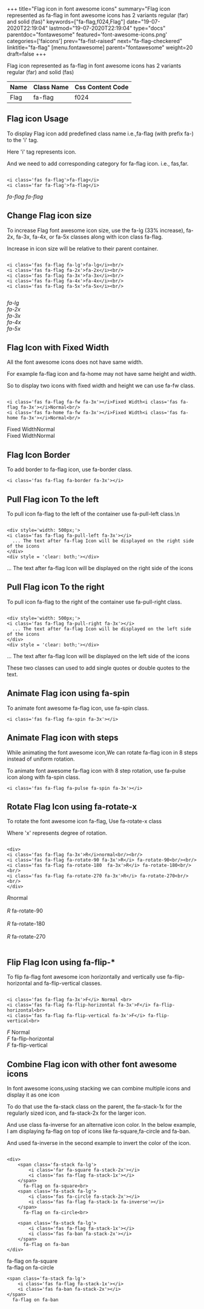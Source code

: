 +++
title="Flag icon in font awesome icons"
summary="Flag icon represented as fa-flag in font awesome icons has 2 variants regular (far) and solid (fas)"
keywords=["fa-flag,f024,Flag"]
date="19-07-2020T22:19:04"
lastmod="19-07-2020T22:19:04"
type="docs"
parentdoc="fontawesome"
featured='font-awesome-icons.png'
categories=['faicons']
prev="fa-fist-raised"
next="fa-flag-checkered"
linktitle="fa-flag"
[menu.fontawesome]
parent="fontawesome"
weight=20
draft=false
+++


Flag icon represented as fa-flag in font awesome icons has 2 variants regular (far) and solid (fas)

<div class='table-responsive'><table class='table'><thead><tr><th>Name</th><th>Class Name</th><th>Css Content Code</th></tr></thead><tbody><tr><td>Flag</td><td>fa-flag</td><td>f024</td></tr></tbody></table></div>



## Flag icon Usage

To display Flag icon add predefined class name i.e.,fa-flag (with prefix fa-) to the 'i' tag.

Here 'i' tag represents icon.

And we need to add corresponding category for fa-flag icon. i.e., fas,far.


```

<i class='fas fa-flag'>fa-flag</i>
<i class='far fa-flag'>fa-flag</i>
```

<i class='fas fa-flag'>fa-flag</i>
<i class='far fa-flag'>fa-flag</i>




## Change Flag icon size
To increase Flag font awesome icon size, use the fa-lg (33% increase), fa-2x, fa-3x, fa-4x, or fa-5x classes along with icon class fa-flag.

Increase in icon size will be relative to their parent container. 

```

<i class='fas fa-flag fa-lg'>fa-lg</i><br/>
<i class='fas fa-flag fa-2x'>fa-2x</i><br/>
<i class='fas fa-flag fa-3x'>fa-3x</i><br/>
<i class='fas fa-flag fa-4x'>fa-4x</i><br/>
<i class='fas fa-flag fa-5x'>fa-5x</i><br/>
            
```

<i class='fas fa-flag fa-lg'>fa-lg</i><br/>
<i class='fas fa-flag fa-2x'>fa-2x</i><br/>
<i class='fas fa-flag fa-3x'>fa-3x</i><br/>
<i class='fas fa-flag fa-4x'>fa-4x</i><br/>
<i class='fas fa-flag fa-5x'>fa-5x</i><br/>
            



## Flag Icon with Fixed Width 

All the font awesome icons does not have same width.

For example fa-flag icon and fa-home may not have same height and width.

So to display two icons with fixed width and height we can use fa-fw class.


```

<i class='fas fa-flag fa-fw fa-3x'></i>Fixed Width<i class='fas fa-flag fa-3x'></i>Normal<br/>
<i class='fas fa-home fa-fw fa-3x'></i>Fixed Width<i class='fas fa-home fa-3x'></i>Normal<br/>
```

<i class='fas fa-flag fa-fw fa-3x'></i>Fixed Width<i class='fas fa-flag fa-3x'></i>Normal<br/>
<i class='fas fa-home fa-fw fa-3x'></i>Fixed Width<i class='fas fa-home fa-3x'></i>Normal<br/>



## Flag Icon Border 

To add border to fa-flag icon, use fa-border class.


```
<i class='fas fa-flag fa-border fa-3x'></i>

```
<i class='fas fa-flag fa-border fa-3x'></i>





## Pull Flag icon To the left

To pull icon fa-flag to the left of the container use fa-pull-left class.\n

```

<div style='width: 500px;'>
<i class='fas fa-flag fa-pull-left fa-3x'></i>
  ... The text after fa-flag Icon will be displayed on the right side of the icons
</div>
<div style = 'clear: both;'></div>
```

<div style='width: 500px;'>
<i class='fas fa-flag fa-pull-left fa-3x'></i>
  ... The text after fa-flag Icon will be displayed on the right side of the icons
</div>
<div style = 'clear: both;'></div>




## Pull Flag icon To the right
To pull icon fa-flag to the right of the container use fa-pull-right class.

```

<div style='width: 500px;'>
<i class='fas fa-flag fa-pull-right fa-3x'></i>
  ... The text after fa-flag Icon will be displayed on the left side of the icons
</div>
<div style = 'clear: both;'></div>
```

<div style='width: 500px;'>
<i class='fas fa-flag fa-pull-right fa-3x'></i>
  ... The text after fa-flag Icon will be displayed on the left side of the icons
</div>
<div style = 'clear: both;'></div>

These two classes can used to add single quotes or double quotes to the text.


## Animate Flag icon using fa-spin
To animate font awesome fa-flag icon, use fa-spin class.

```
<i class='fas fa-flag fa-spin fa-3x'></i>
```
<i class='fas fa-flag fa-spin fa-3x'></i>




## Animate Flag icon with steps
While animating the font awesome icon,We can rotate fa-flag icon in 8 steps instead of uniform rotation.

To animate font awesome fa-flag icon with 8 step rotation, use fa-pulse icon along with fa-spin class.


```
<i class='fas fa-flag fa-pulse fa-spin fa-3x'></i>

```
<i class='fas fa-flag fa-pulse fa-spin fa-3x'></i>





## Rotate Flag Icon using fa-rotate-x
To rotate the font awesome icon fa-flag, Use fa-rotate-x class

Where 'x' represents degree of rotation.


```

<div>
<i class='fas fa-flag fa-3x'>R</i>normal<br/><br/>
<i class='fas fa-flag fa-rotate-90 fa-3x'>R</i> fa-rotate-90<br/><br/> 
<i class='fas fa-flag fa-rotate-180  fa-3x'>R</i> fa-rotate-180<br/><br/> 
<i class='fas fa-flag fa-rotate-270 fa-3x'>R</i> fa-rotate-270<br/><br/>
</div>
```

<div>
<i class='fas fa-flag fa-3x'>R</i>normal<br/><br/>
<i class='fas fa-flag fa-rotate-90 fa-3x'>R</i> fa-rotate-90<br/><br/> 
<i class='fas fa-flag fa-rotate-180  fa-3x'>R</i> fa-rotate-180<br/><br/> 
<i class='fas fa-flag fa-rotate-270 fa-3x'>R</i> fa-rotate-270<br/><br/>
</div>




## Flip Flag Icon using fa-flip-*
To flip fa-flag font awesome icon horizontally and vertically use fa-flip-horizontal and fa-flip-vertical classes. 

```

<i class='fas fa-flag fa-3x'>F</i> Normal <br>
<i class='fas fa-flag fa-flip-horizontal fa-3x'>F</i> fa-flip-horizontal<br>
<i class='fas fa-flag fa-flip-vertical fa-3x'>F</i> fa-flip-vertical<br>
```

<i class='fas fa-flag fa-3x'>F</i> Normal <br>
<i class='fas fa-flag fa-flip-horizontal fa-3x'>F</i> fa-flip-horizontal<br>
<i class='fas fa-flag fa-flip-vertical fa-3x'>F</i> fa-flip-vertical<br>




## Combine Flag icon with other font awesome icons
In font awesome icons,using stacking we can combine multiple icons and display it as one icon 

To do that use the fa-stack class on the parent, the fa-stack-1x for the regularly sized icon, and fa-stack-2x for the larger icon.

And use class fa-inverse for an alternative icon color. 
In the below example, I am displaying fa-flag on top of icons like fa-square,fa-circle and fa-ban.

And used fa-inverse in the second example to invert the color of the icon.

```

<div>
    <span class='fa-stack fa-lg'>
        <i class='far fa-square fa-stack-2x'></i>
        <i class='fas fa-flag fa-stack-1x'></i>
    </span>
      fa-flag on fa-square<br>
    <span class='fa-stack fa-lg'>
        <i class='fas fa-circle fa-stack-2x'></i>
        <i class='fas fa-flag fa-stack-1x fa-inverse'></i>
    </span>
      fa-flag on fa-circle<br>

    <span class='fa-stack fa-lg'>
        <i class='fas fa-flag fa-stack-1x'></i>
        <i class='fas fa-ban fa-stack-2x'></i>
    </span>
      fa-flag on fa-ban
</div>
```

<div>
    <span class='fa-stack fa-lg'>
        <i class='far fa-square fa-stack-2x'></i>
        <i class='fas fa-flag fa-stack-1x'></i>
    </span>
      fa-flag on fa-square<br>
    <span class='fa-stack fa-lg'>
        <i class='fas fa-circle fa-stack-2x'></i>
        <i class='fas fa-flag fa-stack-1x fa-inverse'></i>
    </span>
      fa-flag on fa-circle<br>

    <span class='fa-stack fa-lg'>
        <i class='fas fa-flag fa-stack-1x'></i>
        <i class='fas fa-ban fa-stack-2x'></i>
    </span>
      fa-flag on fa-ban
</div>






